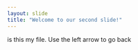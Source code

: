 ```yaml
---
layout: slide
title: "Welcome to our second slide!"
---
```

is this my file.
Use the left arrow to go back
